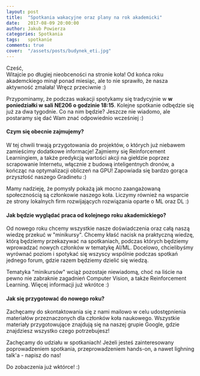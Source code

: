 ```yaml
---
layout: post
title:  "Spotkania wakacyjne oraz plany na rok akademicki"
date:   2017-08-09 20:00:00
author: Jakub Powierza
categories: Spotkania
tags:	spotkanie
comments: true
cover:  "/assets/posts/budynek_eti.jpg"
---
```


Cześć,  
Witajcie po długiej nieobceności na stronie koła! Od końca roku akademckiego minął ponad miesiąc, ale to nie sprawiło,
że nasza aktywność zmalała! Wręcz przeciwnie :)

Przypominamy, że podczas wakacji spotykamy się tradycyjnie w **w poniedziałki w sali NE206 o godzinie 18:15**.
Kolejne spotkanie odbędzie się już za dwa tygodnie. Co na nim będzie? Jeszcze nie wiadomo, ale postaramy się dać Wam znać
odpowiednio wcześniej :)  

#### Czym się obecnie zajmujemy?
W tej chwili trwają przygotowania do projektów, o których już niebawem zamieścimy
dodatkowe informacje! Zajmiemy się Reinforcement Learningiem, a także predykcją wartości akcji na giełdzie poprzez scrapowanie
Internetu, włącznie z budową inteligentnych dronów, a kończąc na optymalizacji obliczeń na GPU! Zapowiada się bardzo gorąca przyszłość
naszego Gradinetu :)

Mamy nadzieję, że pomysły pokażą jak mocno zaangażowaną społecznością są członkowie naszego koła. Liczymy również
na wsparcie ze strony lokalnych firm rozwijających rozwiązania oparte o ML oraz DL :)

#### Jak będzie wyglądać praca od kolejnego roku akademickiego?
Od nowego roku chcemy wszystkie nasze doświadczenia oraz całą naszą wiedzę przekuć w "minikursy". Chcemy kłaść nacisk na praktyczną
wiedzę, którą będziemy przekazywać na spotkaniach, podczas których będziemy wprowadzać nowych członków w tematykę AI/ML. Docelowo,
chcielibyśmy wyrównać poziom i spotykać się wszyscy wspólnie podczas spotkań jednego forum, gdzie razem będziemy dzielić się wiedzą.

Tematyka "minikursów" wciąż pozostaje niewiadomą, choć na liście na pewno nie zabraknie zagadnień Computer Vision, a także Reinforcement
Learning. Więcej informacji już wkrótce :)

#### Jak się przygotować do nowego roku?
Zachęcamy do skontaktowania się z nami mailowo w celu udostępnienia materiałów przeznaczonych dla członków koła naukowego. Wszystkie
materiały przygotowujące znajdują się na naszej grupie Google, gdzie znajdziesz wszystko czego potrzebujesz!

Zachęcamy do udziału w spotkaniach! Jeżeli jesteś zainteresowany poprowadzeniem spotkania, przeprowadzeniem hands-on, a nawet
lighning talk'a - napisz do nas!

Do zobaczenia już wktórce! :)
